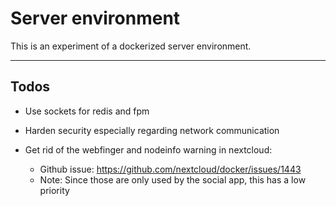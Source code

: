 # Server environment

This is an experiment of a dockerized server environment.

---
## Todos

* Use sockets for redis and fpm
* Harden security especially regarding network communication

* Get rid of the webfinger and nodeinfo warning in nextcloud: 
    * Github issue: https://github.com/nextcloud/docker/issues/1443
    * Note: Since those are only used by the social app, this has a low priority